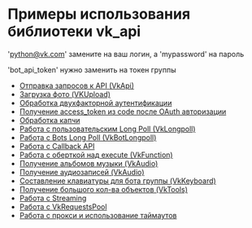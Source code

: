 Примеры использования библиотеки vk_api
======
'python@vk.com' замените на ваш логин, а 'mypassword' на пароль

'bot_api_token' нужно заменить на токен группы
* [Отправка запросов к API (VkApi)](simple_example.py)
* [Загрузка фото (VKUpload)](upload_photo.py)
* [Обработка двухфакторной аутентификации](two_factor_auth.py)
* [Получение access_token из сode после OAuth авторизации](auth_by_code.py)
* [Обработка капчи](captcha_handle.py)
* [Работа с пользовательским Long Poll (VkLongpoll)](longpoll.py)
* [Работа с Bots Long Poll (VkBotLongpoll)](bot_longpoll.py)
* [Работа с Callback API](callback_bot.py)
* [Работа с оберткой над execute (VkFunction)](execute_functions.py)
* [Получение альбомов музыки (VkAudio)](get_album_audio.py)
* [Получение аудиозаписей (VkAudio)](get_all_audio.py)
* [Составление клавиатуры для бота группы (VkKeyboard)](keyboard.py)
* [Получение большого кол-ва объектов (VkTools)](get_full_wall.py)
* [Работа с Streaming](streaming.py)
* [Работа с VkRequestsPool](requests_pool.py)
* [Работа с прокси и использование таймаутов](proxies_timeout_retries.py)
